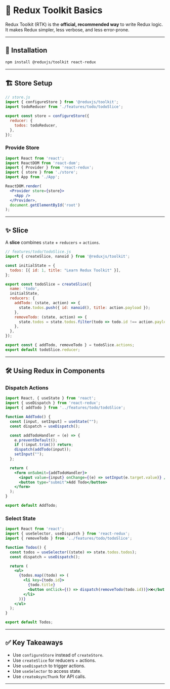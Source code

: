 # 📘 Redux Toolkit Basics

Redux Toolkit (RTK) is the **official, recommended way** to write Redux logic. It makes Redux simpler, less verbose, and less error-prone.

---

## 🚀 Installation

```bash
npm install @reduxjs/toolkit react-redux
```

---

## 🏗️ Store Setup

```js
// store.js
import { configureStore } from '@reduxjs/toolkit';
import todoReducer from './features/todo/todoSlice';

export const store = configureStore({
  reducer: {
    todos: todoReducer,
  },
});
```

### Provide Store

```jsx
import React from 'react';
import ReactDOM from 'react-dom';
import { Provider } from 'react-redux';
import { store } from './store';
import App from './App';

ReactDOM.render(
  <Provider store={store}>
    <App />
  </Provider>,
  document.getElementById('root')
);
```

---

## ✨ Slice

A **slice** combines `state` + `reducers` + `actions`.

```js
// features/todo/todoSlice.js
import { createSlice, nanoid } from '@reduxjs/toolkit';

const initialState = {
  todos: [{ id: 1, title: "Learn Redux Toolkit" }],
};

export const todoSlice = createSlice({
  name: 'todo',
  initialState,
  reducers: {
    addTodo: (state, action) => {
      state.todos.push({ id: nanoid(), title: action.payload });
    },
    removeTodo: (state, action) => {
      state.todos = state.todos.filter(todo => todo.id !== action.payload);
    },
  },
});

export const { addTodo, removeTodo } = todoSlice.actions;
export default todoSlice.reducer;
```

---

## 🛠️ Using Redux in Components

### Dispatch Actions

```jsx
import React, { useState } from 'react';
import { useDispatch } from 'react-redux';
import { addTodo } from '../features/todo/todoSlice';

function AddTodo() {
  const [input, setInput] = useState("");
  const dispatch = useDispatch();

  const addTodoHandler = (e) => {
    e.preventDefault();
    if (!input.trim()) return;
    dispatch(addTodo(input));
    setInput("");
  };

  return (
    <form onSubmit={addTodoHandler}>
      <input value={input} onChange={(e) => setInput(e.target.value)} />
      <button type="submit">Add Todo</button>
    </form>
  );
}

export default AddTodo;
```

### Select State

```jsx
import React from 'react';
import { useSelector, useDispatch } from 'react-redux';
import { removeTodo } from '../features/todo/todoSlice';

function Todos() {
  const todos = useSelector((state) => state.todos.todos);
  const dispatch = useDispatch();

  return (
    <ul>
      {todos.map((todo) => (
        <li key={todo.id}>
          {todo.title}
          <button onClick={() => dispatch(removeTodo(todo.id))}>❌</button>
        </li>
      ))}
    </ul>
  );
}

export default Todos;
```

---

## ✅ Key Takeaways

* Use `configureStore` instead of `createStore`.
* Use `createSlice` for reducers + actions.
* Use `useDispatch` to trigger actions.
* Use `useSelector` to access state.
* Use `createAsyncThunk` for API calls.

---

